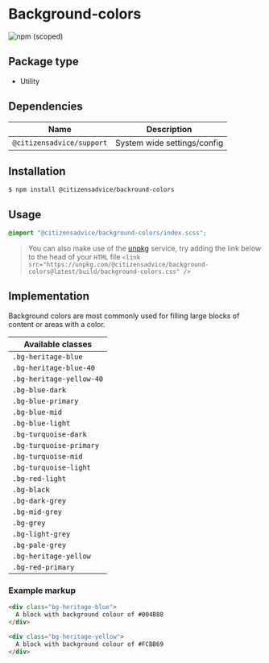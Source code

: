 # Background-colors

![npm (scoped)](https://img.shields.io/npm/v/@citizensadvice/background-colors.svg)

## Package type

- Utility

## Dependencies

| Name                      | Description                 |
| ------------------------- | --------------------------- |
| `@citizensadvice/support` | System wide settings/config |

## Installation

```shell
$ npm install @citizensadvice/backround-colors
```

## Usage

```scss
@import "@citizensadvice/background-colors/index.scss";
```

> You can also make use of the [unpkg](https://unpkg.com) service, try adding the link below to the head of your `HTML` file
> `<link src="https://unpkg.com/@citizensadvice/background-colors@latest/build/background-colors.css" />`

## Implementation

Background colors are most commonly used for filling large blocks of content or areas with a color. 

| Available classes  |
|--------------------|
| `.bg-heritage-blue`       |
| `.bg-heritage-blue-40`    |
| `.bg-heritage-yellow-40`  |
| `.bg-blue-dark`           |
| `.bg-blue-primary`        |
| `.bg-blue-mid`            |
| `.bg-blue-light`          |
| `.bg-turquoise-dark`      |
| `.bg-turquoise-primary`   |
| `.bg-turquoise-mid `      |
| `.bg-turquoise-light`     |
| `.bg-red-light`           |
| `.bg-black`               |
| `.bg-dark-grey`           |
| `.bg-mid-grey`            |
| `.bg-grey`                |
| `.bg-light-grey`          |
| `.bg-pale-grey`           |
| `.bg-heritage-yellow`     |
| `.bg-red-primary`         |



### Example markup
```html
<div class="bg-heritage-blue">
  A block with background colour of #004B88
</div>
```

```html
<div class="bg-heritage-yellow">
  A block with background colour of #FCBB69
</div>
```




